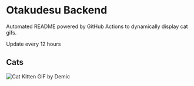 # Otakudesu Backend

Automated README powered by GitHub Actions to dynamically display cat gifs.

 Update every 12 hours

## Cats

![Cat Kitten GIF by Demic](https://media2.giphy.com/media/3oriO0OEd9QIDdllqo/200.gif?cid=9acd02dadqkgogx6hyl5fmbkzif475cr1d25s7154rut9zq8&ep=v1_gifs_search&rid=200.gif&ct=g)
